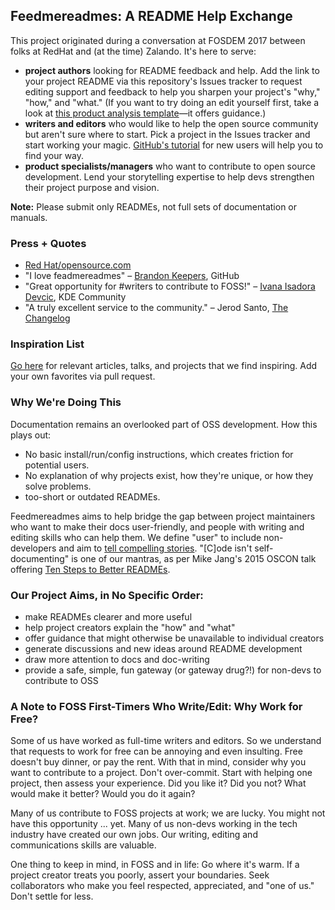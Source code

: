 ## Feedmereadmes: A README Help Exchange

This project originated during a conversation at FOSDEM 2017 between folks at RedHat and (at the time) Zalando. It's here to serve:
- **project authors** looking for README feedback and help. Add the link to your project README via this repository's Issues tracker to request editing support and feedback to help you sharpen your project's "why," "how," and "what." (If you want to try doing an edit yourself first, take a look at [this product analysis template](https://github.com/zalando/zalando-howto-open-source/blob/master/producttemplate.md)—it offers guidance.)
- **writers and editors** who would like to help the open source community but aren't sure where to start. Pick a project in the Issues tracker and start working your magic. [GitHub's tutorial](https://help.github.com/articles/getting-started-with-writing-and-formatting-on-github/) for new users will help you to find your way. 
- **product specialists/managers** who want to contribute to open source development. Lend your storytelling expertise to help devs strengthen their project purpose and vision.

**Note:** Please submit only READMEs, not full sets of documentation or manuals.

### Press + Quotes
- [Red Hat/opensource.com](https://opensource.com/open-organization/17/6/documentation-feedmereadmes-project)
- "I love feadmereadmes" – [Brandon Keepers](https://twitter.com/bkeepers/status/880380207563145217), GitHub
- "Great opportunity for #writers to contribute to FOSS!" – [Ivana Isadora Devcic](https://twitter.com/ivana_isadora/status/858416934836215810), KDE Community
- "A truly excellent service to the community." – Jerod Santo, [The Changelog](https://changelog.com/podcast)

### Inspiration List

[Go here](Inspiration.md) for relevant articles, talks, and projects that we find inspiring. Add your own favorites via pull request.

### Why We're Doing This

Documentation remains an overlooked part of OSS development. How this plays out:
 - No basic install/run/config instructions, which creates friction for potential users.
 - No explanation of why projects exist, how they're unique, or how they solve problems.
 - too-short or outdated READMEs.
 
Feedmereadmes aims to help bridge the gap between project maintainers who want to make their docs user-friendly, and people with writing and editing skills who can help them. We define "user" to include non-developers and aim to [tell compelling stories](https://opensource.com/open-organization/17/1/repo-tells-a-story). "[C]ode isn't self-documenting" is one of our mantras, as per Mike Jang's 2015 OSCON talk offering [Ten Steps to Better READMEs](https://www.youtube.com/watch?v=PC05prd2usY).

### Our Project Aims, in No Specific Order:
- make READMEs clearer and more useful
- help project creators explain the "how" and "what"
- offer guidance that might otherwise be unavailable to individual creators
- generate discussions and new ideas around README development
- draw more attention to docs and doc-writing
- provide a safe, simple, fun gateway (or gateway drug?!) for non-devs to contribute to OSS

### A Note to FOSS First-Timers Who Write/Edit: Why Work for Free?
Some of us have worked as full-time writers and editors. So we understand that requests to work for free can be annoying and even insulting. Free doesn't buy dinner, or pay the rent. With that in mind, consider why you want to contribute to a project. Don't over-commit. Start with helping one project, then assess your experience. Did you like it? Did you not? What would make it better? Would you do it again?

Many of us contribute to FOSS projects at work; we are lucky. You might not have this opportunity ... yet. Many of us non-devs working in the tech industry have created our own jobs. Our writing, editing and communications skills are valuable.

One thing to keep in mind, in FOSS and in life: Go where it's warm. If a project creator treats you poorly, assert your boundaries. Seek collaborators who make you feel respected, appreciated, and "one of us." Don't settle for less.
